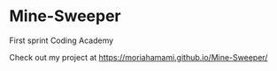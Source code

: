 # Mine-Sweeper
First sprint Coding Academy

Check out my project at https://moriahamami.github.io/Mine-Sweeper/
